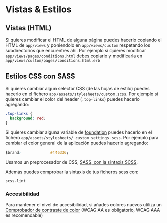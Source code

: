 # Vistas & Estilos

## Vistas \(HTML\)

Si quieres modificar el HTML de alguna página puedes hacerlo copiando el HTML de `app/views` y poniendolo en `app/views/custom` respetando los subdirectorios que encuentres ahí. Por ejemplo si quieres modificar `app/views/pages/conditions.html` debes copiarlo y modificarla en `app/views/custom/pages/conditions.html.erb`

## Estilos CSS con SASS

Si quieres cambiar algun selector CSS \(de las hojas de estilo\) puedes hacerlo en el fichero `app/assets/stylesheets/custom.scss`. Por ejemplo si quieres cambiar el color del header \(`.top-links`\) puedes hacerlo agregando:

```css
.top-links {
  background: red;
}
```

Si quieres cambiar alguna variable de [foundation](http://foundation.zurb.com/) puedes hacerlo en el fichero `app/assets/stylesheets/_custom_settings.scss`. Por ejemplo para cambiar el color general de la aplicación puedes hacerlo agregando:

```css
$brand:             #446336;
```

Usamos un preprocesador de CSS, [SASS, con la sintaxis SCSS](http://sass-lang.com/guide).

Además puedes comprobar la sintaxis de tus ficheros scss con:

```bash
scss-lint
```

### Accesibilidad

Para mantener el nivel de accesibilidad, si añades colores nuevos utiliza un [Comprobador de contraste de color](http://webaim.org/resources/contrastchecker/) \(WCAG AA es obligatorio, WCAG AAA es recomendable\)

